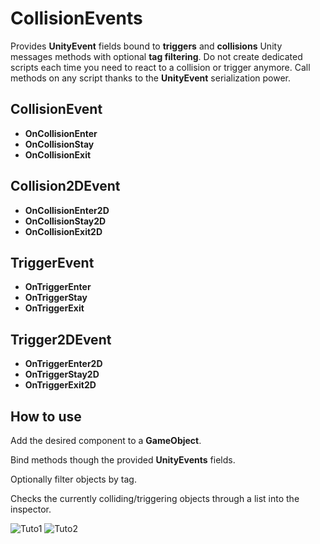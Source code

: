 # CollisionEvents
Provides **UnityEvent** fields bound to **triggers** and **collisions** Unity messages methods with optional **tag filtering**.
Do not create dedicated scripts each time you need to react to a collision or trigger anymore.
Call methods on any script thanks to the **UnityEvent** serialization power.

## CollisionEvent
- **OnCollisionEnter**
- **OnCollisionStay**
- **OnCollisionExit**

## Collision2DEvent
- **OnCollisionEnter2D**
- **OnCollisionStay2D**
- **OnCollisionExit2D**

## TriggerEvent
- **OnTriggerEnter**
- **OnTriggerStay**
- **OnTriggerExit**

## Trigger2DEvent
- **OnTriggerEnter2D**
- **OnTriggerStay2D**
- **OnTriggerExit2D**

## How to use
Add the desired component to a **GameObject**.

Bind methods though the provided **UnityEvents** fields.

Optionally filter objects by tag.

Checks the currently colliding/triggering objects through a list into the inspector.

![Tuto1](https://kevincastejon.github.io/Unity-CollisionEvents/Assets/KevinCastejon/CollisionEvents/Documentation/Tuto1.png)
![Tuto2](https://kevincastejon.github.io/Unity-CollisionEvents/Assets/KevinCastejon/CollisionEvents/Documentation/Tuto2.png)
